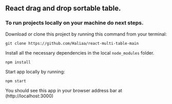 ## React drag and drop sortable table.


### To run projects locally on your machine do next steps.

Download or clone this project by running this command from your terminal:
```
git clone https://github.com/Haliaa/react-multi-table-main
```

Install all the necessary dependencies in the local `node_modules` folder.
```
npm install
```

Start app locally by running:
```
npm start
```

You should see this app in your browser address bar at (http://localhost:3000)

